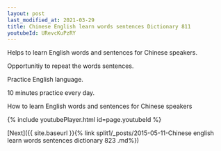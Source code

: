 ```yaml
---
layout: post
last_modified_at: 2021-03-29
title: Chinese English learn words sentences Dictionary 811 
youtubeId: URevcKuPzRY
---
```

 
 
Helps to learn English words and sentences for Chinese speakers.

Opportunitiy to repeat the words sentences. 

Practice English language. 
 
10 minutes practice every day. 
 
How to learn English words and sentences for Chinese speakers 
 
{% include youtubePlayer.html id=page.youtubeId %}
 
 
[Next]({{ site.baseurl }}{% link  split1/_posts/2015-05-11-Chinese english learn words sentences dictionary 823 .md%})
 
